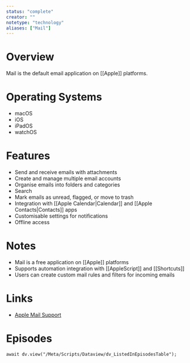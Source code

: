 ```yaml
---
status: "complete"
creator: ""
notetype: "technology"
aliases: ["Mail"]
---
```

# Overview  
Mail is the default email application on [[Apple]] platforms.

# Operating Systems  
- macOS
- iOS
- iPadOS
- watchOS

# Features  
- Send and receive emails with attachments
- Create and manage multiple email accounts
- Organise emails into folders and categories
- Search
- Mark emails as unread, flagged, or move to trash
- Integration with [[Apple Calendar|Calendar]] and [[Apple Contacts|Contacts]] apps
- Customisable settings for notifications
- Offline access

# Notes  
- Mail is a free application on [[Apple]] platforms
- Supports automation integration with [[AppleScript]] and [[Shortcuts]]
- Users can create custom mail rules and filters for incoming emails

# Links  
- [Apple Mail Support](https://support.apple.com/en-gb/mail)

# Episodes
```dataviewjs
await dv.view("/Meta/Scripts/Dataview/dv_ListedInEpisodesTable");
```
